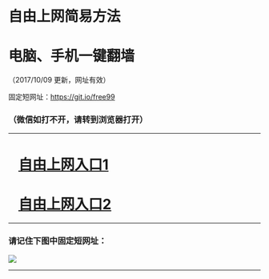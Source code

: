 ﻿# 自由上网简易方法

# 电脑、手机一键翻墙

（2017/10/09 更新，网址有效）

固定短网址：https://git.io/free99

### （微信如打不开，请转到浏览器打开）


***





# &nbsp;&nbsp; <a href="http://ft321111529.fwq-tz-1001.info/fwqtz01.html?t=100900115519 " target="_blank">自由上网入口1</a>
# &nbsp;&nbsp; <a href="http://ft766614159.fwq-tz-1002.info/fwqtz02.html?t=100900121756 " target="_blank">自由上网入口2</a>
***

### 请记住下图中固定短网址：

<img src="https://s3-us-west-2.amazonaws.com/fwq-1001/yjfq-20170905okok.png" /> 


***

